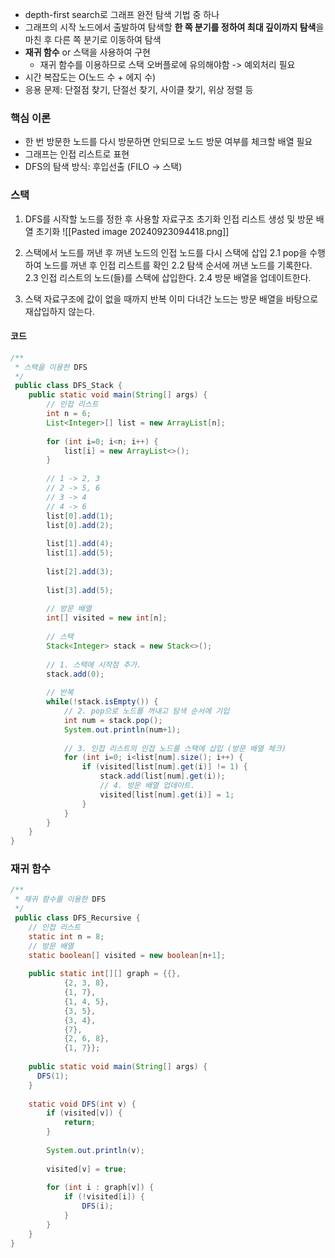 * depth-first search로 그래프 완전 탐색 기법 중 하나
* 그래프의 시작 노드에서 출발하여 탐색할 **한 쪽 분기를 정하여 최대 깊이까지 탐색**을 마친 후 다른 쪽 분기로 이동하여 탐색
* **재귀 함수** or 스택을 사용하여 구현
	* 재귀 함수를 이용하므로 스택 오버플로에 유의해야함 -> 예외처리 필요
* 시간 복잡도는 O(노드 수 + 에지 수)
* 응용 문제: 단절점 찾기, 단절선 찾기, 사이클 찾기, 위상 정렬 등

### 핵심 이론

* 한 번 방문한 노드를 다시 방문하면 안되므로 노드 방문 여부를 체크할 배열 필요
* 그래프는 인접 리스트로 표현
* DFS의 탐색 방식: 후입선출 (FILO -> 스택)

### 스택 
1. DFS를 시작할 노드를 정한 후 사용할 자료구조 초기화
		인접 리스트 생성 및 방문 배열 초기화
		![[Pasted image 20240923094418.png]]
		
2. 스택에서 노드를 꺼낸 후 꺼낸 노드의 인접 노드를 다시 스택에 삽입
		2.1 pop을 수행하여 노드를 꺼낸 후 인접 리스트를 확인
		2.2 탐색 순서에 꺼낸 노드를 기록한다.
		2.3 인접 리스트의 노드(들)를 스택에 삽입한다.
		2.4 방문 배열을 업데이트한다.

3. 스택 자료구조에 값이 없을 때까지 반복
	이미 다녀간 노드는 방문 배열을 바탕으로 재삽입하지 않는다.


#### 코드
```java
/**  
 * 스택을 이용한 DFS  
 */
 public class DFS_Stack {  
    public static void main(String[] args) {  
        // 인접 리스트  
        int n = 6;  
        List<Integer>[] list = new ArrayList[n];  
  
        for (int i=0; i<n; i++) {  
            list[i] = new ArrayList<>();  
        }  
  
        // 1 -> 2, 3  
        // 2 -> 5, 6        
        // 3 -> 4        
        // 4 -> 6  
        list[0].add(1);  
        list[0].add(2);  
  
        list[1].add(4);  
        list[1].add(5);  
  
        list[2].add(3);  
  
        list[3].add(5);  
  
        // 방문 배열  
        int[] visited = new int[n];  
  
        // 스택  
        Stack<Integer> stack = new Stack<>();  
  
        // 1. 스택에 시작점 추가.  
        stack.add(0);  
  
        // 반복  
        while(!stack.isEmpty()) {  
            // 2. pop으로 노드를 꺼내고 탐색 순서에 기입  
            int num = stack.pop();  
            System.out.println(num+1);  
  
            // 3. 인접 리스트의 인접 노드를 스택에 삽입 (방문 배열 체크)  
            for (int i=0; i<list[num].size(); i++) {  
                if (visited[list[num].get(i)] != 1) {  
                    stack.add(list[num].get(i));  
                    // 4. 방문 배열 업데이트.  
                    visited[list[num].get(i)] = 1;  
                }  
            }  
        }  
    }  
}
```


### 재귀 함수

```java
/**  
 * 재귀 함수를 이용한 DFS  
 */
 public class DFS_Recursive {  
    // 인접 리스트  
    static int n = 8;  
    // 방문 배열  
    static boolean[] visited = new boolean[n+1];  
    
    public static int[][] graph = {{},  
            {2, 3, 8},  
            {1, 7},  
            {1, 4, 5},  
            {3, 5},  
            {3, 4},  
            {7},  
            {2, 6, 8},  
            {1, 7}};  
  
    public static void main(String[] args) {  
      DFS(1);  
    }  
  
    static void DFS(int v) {  
        if (visited[v]) {  
            return;  
        }  
  
        System.out.println(v);  
  
        visited[v] = true;  
  
        for (int i : graph[v]) {  
            if (!visited[i]) {  
                DFS(i);  
            }  
        }  
    }  
}
```